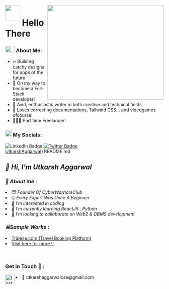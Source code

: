 <img src="https://gifdb.com/images/high/blue-typing-cat-working-mode-gzp9vt97s4mcvy26.gif" width="370" height="300" align="right"/>
 <img src="https://media.giphy.com/media/w1OBpBd7kJqHrJnJ13/giphy.gif" width="50px" align="left">
 <h1> Hello There </h1>
  
### <img src="https://media.giphy.com/media/fSAxCC2BDAmC9kxl0N/giphy.gif" width="30px" height="20px"> About Me:
- 🔥 Building catchy designs for apps of the future
- 🎯 On my way to become a Full-Stack developer!
- 📝 Avid, enthusiastic writer in both creative and technical fields.
- 🤤 Loves correcting documentations, Tailwind CSS... and videogames ofcourse!
- 👨🏽‍💻 Part time Freelancer!
### <img align="bottom" src="https://media.giphy.com/media/in4epVtjWjc1NWI6Xl/giphy.gif" width="20px"> My Socials:
<div id="badges>
  <a href="https://www.linkedin.com/in/utkarshcse26 width="15px">
  <img src="https://img.shields.io/badge/LinkedIn-blue?style=for-the-badge&logo=linkedin&logoColor=white" alt="LinkedIn Badge"/>
  </a>                                                                                                                           
  <a href="https://Twitter.com/@utkarsh12236">
  <img src="https://img.shields.io/badge/Ishaan2053-blue?style=for-the-badge&logo=X&logoColor=white" alt="Twitter Badge"/>
  </a>                                                                                                                         
  </div>

<div class="position-relative">   
  <div class="Box mt-4">
  <div class="Box-body p-4">
    <div class="d-flex flex-justify-between">
      <div class="text-mono text-small mb-3">
        <a href="https://github.com/utkarshcse2026" class="no-underline Link--primary">UtkarshAggarwal</a><span class="color-fg-muted d-inline-block" style="padding:0px 2px;">/</span>README<span class="color-fg-muted">.md</span>
      </div>

<h2></path></svg></a><b><i>👋 Hi, I’m Utkarsh Aggarwal</g-emoji></i></b></h2>
<h3></path></svg></a><b><i>🤠</g-emoji> About me :</i></b></h3>
<li> 😇</g-emoji> <i>Founder Of CyberWarriorsClub</i></li>
<li> 🤐</g-emoji> <i>Every Expert Was Once A Beginner</i></li>
<li><i>👀 I’m interested in coding</i></li>
<li><i>🌱 I’m currently learning ReactJS , Python</i></li>
<li><i>💞️ I’m looking to collaborate on Web2 & DBMS development</i></li>


<h3></path></svg></a><b><i><g-emoji class="g-emoji" alias="skull_and_crossbones" fallback-src="https://github.githubassets.com/images/icons/emoji/unicode/2620.png">☠</g-emoji>Sample Works :</i></b></h3>
<li> <a href="https://utkarshcse2026.github.io/tripese.com/"> Tripese.com (Travel Booking Platform) </a> </li>
<li> <a href="https://github.com/utkarshcse2026">Visit here for more !!</a> </li>

&nbsp;
<h3></g-emoji> Get in Touch 📡 :</i></b></h3>
<a href="https://www.instagram.com/utkarshaggarwalofficial" rel="nofollow"><img align="left" title="Instagram" alt="Instagram" width="30px" src="https://raw.githubusercontent.com/htr-tech/htr-tech/master/assets/instagram.png" style="max-width: 100%;"></a>
<li> 📧 utkarshaggarwalcse@gmail.com </li>
</li></article>
  </div>
</div>
